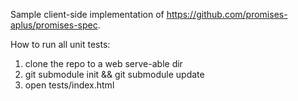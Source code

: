 Sample client-side implementation of https://github.com/promises-aplus/promises-spec.

How to run all unit tests:

1. clone the repo to a web serve-able dir
2. git submodule init && git submodule update
3. open tests/index.html

